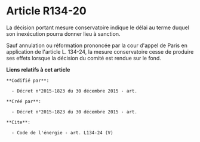 # Article R134-20

La décision portant mesure conservatoire indique le délai au terme duquel son inexécution pourra donner lieu à sanction. 

Sauf annulation ou réformation prononcée par la cour d'appel de Paris en application de l'article L. 134-24, la mesure
conservatoire cesse de produire ses effets lorsque la décision du comité est rendue sur le fond.

**Liens relatifs à cet article**

	**Codifié par**:

	  - Décret n°2015-1823 du 30 décembre 2015 - art.

	**Créé par**:

	  - Décret n°2015-1823 du 30 décembre 2015 - art.

	**Cite**:

	  - Code de l'énergie - art. L134-24 (V)
